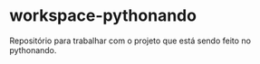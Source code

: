 # workspace-pythonando
Repositório para trabalhar com o projeto que está sendo feito no pythonando.

